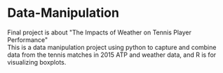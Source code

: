 # Data-Manipulation
Final project is about "The Impacts of Weather on Tennis Player Performance"<br>
This is a data manipulation project using python to capture and combine data from the tennis matches in 2015 ATP and weather data, and R is for visualizing boxplots.
